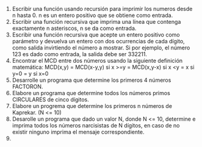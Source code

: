 1) Escribir una función usando recursión para imprimir los numeros desde n hasta 0. n es un entero positivo que se obtiene como entrada.
2) Escribir una función recursiva que imprima una línea que contenga exactamente n asteriscos, n se da como entrada.
3) Escribir una función recursiva que acepte un entero positivo como parámetro y devuelva un entero con dos ocurrencias de cada dígito, como salida invirtiendo el número a mostrar. Si por ejemplo, el número 123 es dado como entrada, la salida debe ser 332211.
4) Encontrar el MCD entre dos números usando la siguiente definición matemática:
MCD(x,y) = MCD(x-y,y) si x >=y = MCD(x,y-x) si x <y = x si y=0 = y si x=0
5) Desarrolle un programa que determine los primeros 4 números FACTORON.
6) Elabore un programa que determine todos los números primos CIRCULARES de cinco dígitos.
7) Elabore un progrema que determine los primeros n números de Kaprekar. (N <= 10)
8) Desarolle un programa que dado un valor N, donde N <= 10, determine e imprima todos los números narcisistas de N dígitos, en caso de no existir ninguno imprima el mensaje correspondiente.
9) 
